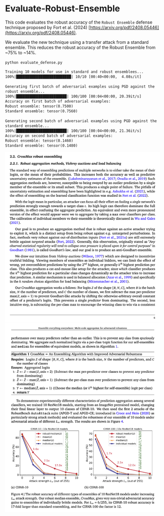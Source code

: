 # Evaluate-Robust-Ensemble

This code evaluates the robust accuracy of the `Robust Ensemble` defense technique proposed by Fort et al. (2024) [https://arxiv.org/pdf/2408.05446](https://arxiv.org/pdf/2408.05446).

We evaluate the new technique using a transfer attack from a standard ensemble. This reduces the
robust accuracy of the Robust Ensemble from ~75% to ~14%.


`python evaluate_defense.py`

```
Training 10 models for use in standard and robust ensemblees...
100%|█████████████████████████| 10/10 [00:40<00:00,  4.08s/it]

Generating first batch of adversarial examples using PGD against the robust ensemble...
100%|███████████████████████| 100/100 [00:04<00:00, 20.39it/s]
Accuracy on first batch of adversarial examples:
Robust ensemble: tensor(0.7500)
Standard ensemble: tensor(0.7560)

Generating second batch of adversarial examples using PGD against the standard ensemble...
100%|███████████████████████| 100/100 [00:04<00:00, 21.36it/s]
Accuracy on second batch of adversarial examples:
Robust ensemble: tensor(0.1460)
Standard ensemble: tensor(0.1480)
```

![](imgs/fort2024a.png)
![](imgs/fort2024b.png)


